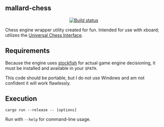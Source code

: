 ## mallard-chess

<p align="center">
  <a href="https://github.com/ammongit/chess/actions?query=workflow%3A%22Build%22">
    <img src="https://github.com/ammongit/chess/workflows/Build/badge.svg"
         alt="Build status">
  </a>
</p>

Chess engine wrapper utility created for fun. Intended for use with xboard; utilizes the [Universal Chess Interface](https://en.wikipedia.org/wiki/Universal_Chess_Interface).

## Requirements

Because the engine uses [stockfish](https://stockfishchess.org/) for actual game engine decisioning, it must be installed and available in your `$PATH`.

This code should be portable, but I do not use Windows and am not confident it will work flawlessly.

## Execution

```
cargo run --release -- [options]
```

Run with `--help` for command-line usage.
